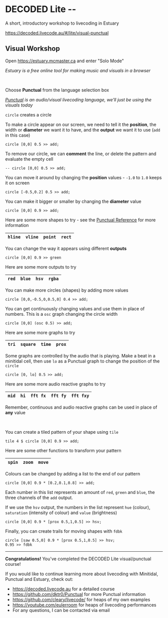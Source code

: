 # DECODED Lite --

A short, introductory workshop to livecoding in Estuary

https://decoded.livecode.au/#/lite/visual-punctual

## Visual Workshop

Open https://estuary.mcmaster.ca and enter "Solo Mode"

*Estuary is a free online tool for making music and visuals in a browser*

&nbsp;

Choose **Punctual** from the language selection box

*[Punctual](https://github.com/dktr0/Punctual) is an audio/visual livecoding language, we'll just be using the visuals today*

`circle` creates a circle

To make a circle appear on our screen, we need to tell it the **position**, the width or **diameter** we want it to have, and the **output** we want it to use (`add` in this case)

```
circle [0,0] 0.5 >> add;
```

To remove our circle, we can **comment** the line, or delete the pattern and evaluate the empty cell

```
-- circle [0,0] 0.5 >> add;
```

You can move it around by changing the **position** values - `-1.0` to `1.0` keeps it on screen

```
circle [-0.5,0.2] 0.5 >> add;
```

You can make it bigger or smaller by changing the **diameter** value

```
circle [0,0] 0.9 >> add;
```

Here are some more shapes to try - see the [Punctual Reference](https://github.com/dktr0/Punctual/blob/main/REFERENCE.md) for more information

| `hline` | `vline` | `point` | `rect` |
|---------|---------|---------|--------|

You can change the way it appears using different **outputs**

```
circle [0,0] 0.9 >> green
```

Here are some more outputs to try

| `red` | `blue` | `hsv` | `rgba` |
|---------|--------|-------|--------|


You can make more circles (shapes) by adding more values
```
circle [0,0,-0.5,0,0.5,0] 0.4 >> add;
```

You can get continuously changing values and use them in place of numbers. This is a `osc` graph changing the circle width

```
circle [0,0] (osc 0.5) >> add;
```

Here are some more graphs to try

| `tri` | `square` | `time` | `prox` |
|-------|----------|--------|--------|


Some graphs are controlled by the audio that is playing. Make a beat in a minitidal cell, then use `lo` as a Punctual graph to change the position of the `circle`

```
circle [0, lo] 0.5 >> add;
```

Here are some more audio reactive graphs to try

| `mid` | `hi` | `fft fx` | `fft fy` | `fft fxy` |
|-------|------|----------|----------|-----------|

Remember, continuous and audio reactive graphs can be used in place of **any** value

&nbsp;

You can create a tiled pattern of your shape using `tile`

```
tile 4 $ circle [0,0] 0.9 >> add;
```

Here are some other functions to transform your pattern

| `spin` | `zoom` | `move` |
|--------|--------|--------|


Colours can be changed by adding a list to the end of our pattern

```
circle [0,0] 0.9 * [0.2,0.1,0.8] >> add;
```

Each number in this list represents an amount of `red`, `green` and `blue`, the three channels of the `add` output.

If we use the `hsv` output, the numbers in the list represent `hue` (colour), `saturation` (intensity of colour) and `value` (brightness)

```
circle [0,0] 0.9 * [prox 0.5,1,0.5] >> hsv;
```

Finally, you can create trails for moving shapes with `fdbk`

```
circle [saw 0.5,0] 0.9 * [prox 0.5,1,0.5] >> hsv;
0.95 >> fdbk
```

---

**Congratulations!** You've completed the DECODED Lite visual/punctual course!

If you would like to continue learning more about livecoding with Minitidal, Punctual and Estuary, check out:

 - https://decoded.livecode.au for a detailed course
 - https://github.com/dktr0/Punctual for more Punctual information
 - https://github.com/cleary/livecode/ for heaps of my own examples
 - https://youtube.com/eulerroom for heaps of livecoding performances
 - For any questions, I can be contacted via email
